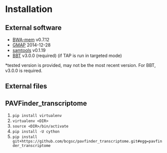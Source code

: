# Installation

## External software

* [BWA-mem](http://bio-bwa.sourceforge.net/) v0.7.12
* [GMAP](http://research-pub.gene.com/gmap/) 2014-12-28
* [samtools](http://samtools.sourceforge.net/) v0.1.19
* [BBT](http://www.bcgsc.ca/platform/bioinfo/software/biobloomtools) v3.0.0 (required) (if TAP is run in targeted mode)

*tested version is provided, may not be the most recent version.  For BBT, v3.0.0 is required.


## External files

## PAVFinder_transcriptome

1. ```pip install virtualenv```
2. ```virtualenv <DIR>```
3. ```source <DIR>/bin/activate```
4. ```pip install -U cython```
5. ```pip install git+https://github.com/bcgsc/pavfinder_transcriptome.git#egg=pavfinder_transcriptome```

